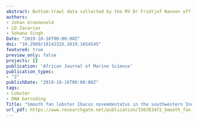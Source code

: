 ```yaml
---
abstract: Bottom-trawl data collected by the RV Dr Fridtjof Nansen off Mozambique (in 1990, 2007 and 2018) and offeastern South Africa (in 2018) were analysed to investigate the distribution, abundance and size composition ofthe smooth fan lobster Ibacus novemdentatus as a potential fisheries resource. The lobsters occurred shallower(depth 53–297 m) than traditional deep-water trawl grounds, were concentrated in ‘hotspots’ at the seaward edgesof sand/mud banks at the Thukela Bank, Delagoa Bight and Sofala Bank, and exhibited segregated juvenile andadult populations. Three other high-value lobster species and several marketable teleost species occurred intrawl nets where I. novemdentatus was present. Further exploration by trawling should be considered to betterdefine hotspots of adults of this species and to investigate the contribution that I. novemdentatus could make tomixed-species commercial catches.
authors:
- Johan Groeneveld
- LD Zacarias
- Sohana Singh
Date: "2019-10-16T00:00:00Z"
doi: "10.2989/1814232X.2019.1654545"
featured: true
preview_only: false
projects: []
publication: 'African Journal of Marine Science'
publication_types:
- "2"
publishDate: "2019-10-16T00:00:00Z"
tags: 
- Lobster
- DNA barcoding
Title: "Smooth fan lobster Ibacus novemdentatus in the southwestern Indian Ocean: an overlooked fisheries resource?" 
url_pdf: https://www.researchgate.net/publication/336383472_Smooth_fan_lobster_Ibacus_novemdentatus_in_the_southwestern_Indian_Ocean_an_overlooked_fisheries_resource#fullTextFileContent
---
```

